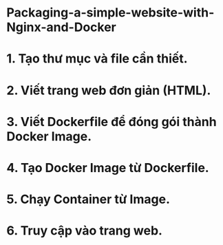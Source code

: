 # Packaging-a-simple-website-with-Nginx-and-Docker

# 1. Tạo thư mục và file cần thiết.
# 2. Viết trang web đơn giản (HTML).
# 3. Viết Dockerfile để đóng gói thành Docker Image.
# 4. Tạo Docker Image từ Dockerfile.
# 5. Chạy Container từ Image.
# 6. Truy cập vào trang web.
